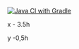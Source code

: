 [![Java CI with Gradle](https://github.com/volkovamila/patternshw2/actions/workflows/gradle.yml/badge.svg)](https://github.com/volkovamila/patternshw2/actions/workflows/gradle.yml)

x - 3.5h

y -0,5h
